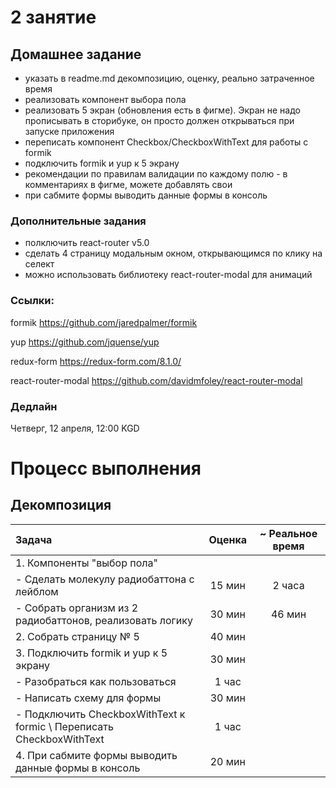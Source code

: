 # 2 занятие

## Домашнее задание

- указать в readme.md декомпозицию, оценку, реально затраченное время
- реализовать компонент выбора пола
- реализовать 5 экран (обновления есть в фигме). Экран не надо прописывать в сторибуке, он просто должен открываться при запуске приложения
- переписать компонент Checkbox/CheckboxWithText для работы с formik
- подключить formik и yup к 5 экрану
- рекомендации по правилам валидации по каждому полю - в комментариях в фигме, можете добавлять свои
- при сабмите формы выводить данные формы в консоль


### Дополнительные задания

- полключить react-router v5.0
- сделать 4 страницу модальным окном, открывающимся по клику на селект
- можно использовать библиотеку react-router-modal для анимаций

### Ссылки:
formik https://github.com/jaredpalmer/formik

yup https://github.com/jquense/yup

redux-form https://redux-form.com/8.1.0/

react-router-modal https://github.com/davidmfoley/react-router-modal

### Дедлайн

Четверг, 12 апреля, 12:00 KGD

# Процесс выполнения
## Декомпозиция

| Задача |  Оценка  | ~ Реальное время |
|:------|:------:|:------:|
| 1. Компоненты "выбор пола" | | |
| - Сделать молекулу радиобаттона с лейблом | 15 мин | 2 часа |
| - Собрать организм из 2 радиобаттонов, реализовать логику  | 30 мин | 46 мин |
|2. Собрать страницу № 5| 40 мин | |
|3. Подключить formik и yup к 5 экрану | 30 мин | |
|- Разобраться как пользоваться | 1 час | |
|- Написать схему для формы | 30 мин | |
|- Подключить CheckboxWithText к formic \ Переписать CheckboxWithText | 1 час | |
|4. При сабмите формы выводить данные формы в консоль | 20 мин | |     
    


    
    
    

    
 